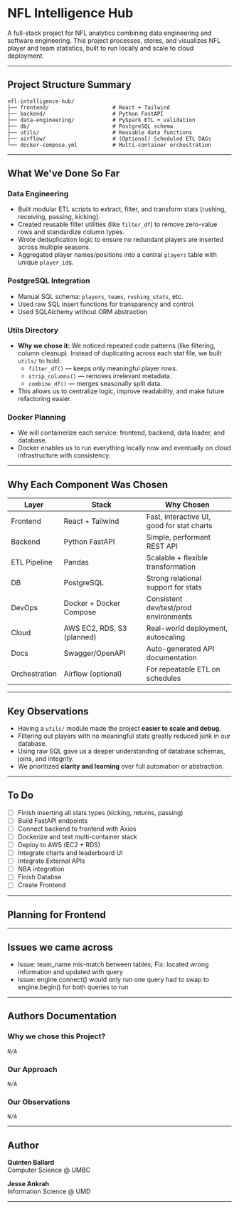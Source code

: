 
# NFL Intelligence Hub

A full-stack project for NFL analytics combining data engineering and software engineering.
This project processes, stores, and visualizes NFL player and team statistics, built to run locally and scale to cloud deployment.

---

## Project Structure Summary

```
nfl-intelligence-hub/
├── frontend/                    # React + Tailwind
├── backend/                     # Python FastAPI
├── data-engineering/            # PySpark ETL + validation
├── db/                          # PostgreSQL schema
├── utils/                       # Reusable data functions
├── airflow/                     # (Optional) Scheduled ETL DAGs
└── docker-compose.yml           # Multi-container orchestration
```

---

## What We've Done So Far

### Data Engineering

- Built modular ETL scripts to extract, filter, and transform stats (rushing, receiving, passing, kicking).
- Created reusable filter utilities (like `filter_df`) to remove zero-value rows and standardize column types.
- Wrote deduplication logic to ensure no redundant players are inserted across multiple seasons.
- Aggregated player names/positions into a central `players` table with unique `player_id`s.

### PostgreSQL Integration

- Manual SQL schema: `players`, `teams`, `rushing_stats`, etc.
- Used raw SQL insert functions for transparency and control.
- Used SQLAlchemy without ORM abstraction

### Utils Directory

- **Why we chose it:** We noticed repeated code patterns (like filtering, column cleanup). Instead of duplicating across each stat file, we built `utils/` to hold:
  - `filter_df()` — keeps only meaningful player rows.
  - `strip_columns()` — removes irrelevant metadata.
  - `combine_df()` — merges seasonally split data.
- This allows us to centralize logic, improve readability, and make future refactoring easier.

### Docker Planning

- We will containerize each service: frontend, backend, data loader, and database.
- Docker enables us to run everything locally now and eventually on cloud infrastructure with consistency.

---

## Why Each Component Was Chosen

| Layer         | Stack                           | Why Chosen |
|---------------|---------------------------------|------------|
| Frontend      | React + Tailwind                | Fast, interactive UI, good for stat charts |
| Backend       | Python FastAPI                  | Simple, performant REST API |
| ETL Pipeline  | Pandas                          | Scalable + flexible transformation |
| DB            | PostgreSQL                      | Strong relational support for stats |
| DevOps        | Docker + Docker Compose         | Consistent dev/test/prod environments |
| Cloud         | AWS EC2, RDS, S3 (planned)      | Real-world deployment, autoscaling |
| Docs          | Swagger/OpenAPI                 | Auto-generated API documentation |
| Orchestration | Airflow (optional)              | For repeatable ETL on schedules |

---

## Key Observations

- Having a `utils/` module made the project **easier to scale and debug**.
- Filtering out players with no meaningful stats greatly reduced junk in our database.
- Using raw SQL gave us a deeper understanding of database schemas, joins, and integrity.
- We prioritized **clarity and learning** over full automation or abstraction.

---

## To Do

- [ ] Finish inserting all stats types (kicking, returns, passing)
- [ ] Build FastAPI endpoints
- [ ] Connect backend to frontend with Axios
- [ ] Dockerize and test multi-container stack
- [ ] Deploy to AWS (EC2 + RDS)
- [ ] Integrate charts and leaderboard UI
- [ ] Integrate External APIs
- [ ] NBA integration
- [ ] Finish Databse
- [ ] Create Frontend

---

## Planning for Frontend

---
## Issues we came across
- Issue: team_name mis-match between tables; Fix: located wrong information and updated with query
- Issue: engine.connect() would only run one query had to swap to engine.begin() for both queries to run
 
---

## Authors Documentation
  
  ### Why we chose this Project?
    N/A
  ### Our Approach
    N/A
  ### Our Observations
    N/A

---
## Author

**Quinten Ballard**  
Computer Science @ UMBC  

**Jesse Ankrah**  
Information Science @ UMD 

---
